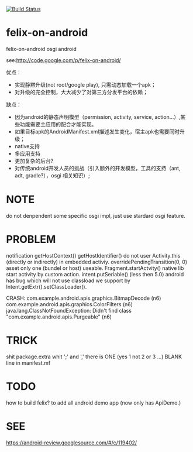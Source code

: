 [![Build Status](https://travis-ci.org/luoqii/ApkLauncher.svg)](https://travis-ci.org/luoqii/ApkLauncher)

felix-on-android
================

felix-on-android osgi android

see:http://code.google.com/p/felix-on-android/

优点：
  * 实现静黙升级(not root/google play), 只需动态加载一个apk；
  * 对升级的完全控制，大大减少了对第三方分发平台的依赖；

缺点：
  * 因为android的静态声明模型（permission, activity, service, action...）,某些功能需要主应用的配合才能实现。
  * 如果目标apk的AndroidManifest.xml描述发生变化，宿主apk也需要同时升级；
  * native支持
  * 多应用支持
  * 更加复杂的后台?
  * 对传统android开发人员的挑战（引入额外的开发模型，工具的支持（ant, adt, gradle?），osgi 相关知识）;

NOTE
====
do not denpendent some specific osgi impl, just use stardard osgi feature.

PROBLEM
=======
notification  getHostContext() getHostIdentifier()
do not user Activity.this (directly or indirectly) in embedded activiy.
overridePendingTransition(0, 0)
asset only one (bundel or host) useable.
Fragment.startActvity()
native lib
start activity by custom action.
intent.putSeriable() (less then 5.0) android has bug which will not use classload we support by Intent.getExtr().setClassLoader().

CRASH:
com.example.android.apis.graphics.BitmapDecode (n6)
com.example.android.apis.graphics.ColorFilters (n6)
java.lang.ClassNotFoundException: Didn't find class "com.example.android.apis.Purgeable" (n6)

TRICK
=====
shit package.extra whit ';' and ','
there is ONE (yes 1 not 2 or 3 ...) BLANK line in manifest.mf

TODO
====
how to build felix?
to add all android demo app (now only has ApiDemo.)

SEE
===
https://android-review.googlesource.com/#/c/119402/

